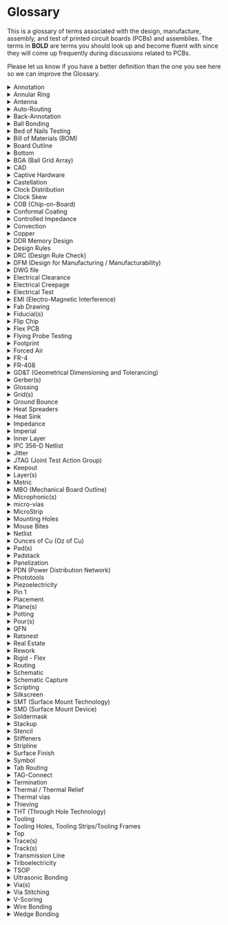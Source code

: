 # Glossary
 This is a glossary of terms associated with the design, manufacture, assembly, and test of printed circuit boards (PCBs) and assemblies. The terms in **BOLD** are terms you should look up and become fluent with since they will come up frequently during discussions related to PCBs.

 Please let us know if you have a better definition than the one you see here so we can improve the Glossary.

 <details>
    <summary>Annotation</summary>

    noun - the information added to a design that makes refering to things easier
            "I added the Q1 annotation."
    verb - the act of adding information (such as reference designators) to a design
           This can be done via automation or manually. It is often possible to add annotation to either the schematic or the board layout.
           "We annotated all components again to make things sequential."
</details>

<details>
   <summary>Annular Ring</summary>

> An oversized area of copper at the location of a via that ensures proper connectivity for a via, even if it is drilled slightly off center. 
<img src=images/AnnularRing.png />
The fabricator will specify a minimum annular ring requirement based on the design technology. Factors that affect the size of the annular ring include the board thickness, number of layers and drill size.
</details>

 <details>
    <summary>Antenna</summary

    Stuff
 </details>
     
 <details>
    <summary>Auto-Routing</summary>

> Software capability to automatically route a path between features on a PCB. Depending on what software you're using, this can lead your PCB to look like a "rat's nest." 
 </details>

 <details>
    <summary>Back-Annotation</summary>

> The process of updating your schematic based on changes you made to your layout. 
 </details>

 <details>
    <summary>Ball Bonding</summary>

> The most common type of wire bonding used to make an electrical connection between a chip and another component on a semiconductor device. A very thin wire (typically a dozen micrometers thick and made of gold or copper) is fed through a capillary tube and brought close to the surface of the chip that needs to be connected. A high-voltage electric charge is applied to the wire to melt its tip. When the wire melts, it forms a ball due to surface tension of the metal. The addition of heat, pressure, and ultrasonic energy cause the ball to weld to the chip. (Image source: Wikipedia)
 </details>

 <details>
    <summary>Bed of Nails Testing</summary>

> "Bed of nails" are used to test PCBs and are composed of spring loaded tests pins that mate to different points on the PCB. This allows the electrical connections on the PCB to be verified. 
 </details>

 <details>
    <summary>Bill of Materials (BOM)</summary>

> A comprehensive list of all the parts and materials required to make a product. The BOM usually includes part numbers, part descriptions, quantity, manufacturer name, manufacturer part number, price, etc... 
 </details>

 <details>
    <summary>Board Outline</summary>

 > The outer contour or board shape of a PCB. 
 </details>

 <details>
    <summary>Bottom</summary>

 > The bottom side of the PCB is the side opposite from the top and usually (but not always) does not have any components.
 </details>

 <details>
    <summary>BGA (Ball Grid Array)</summary>

    TODO: https://www.pcbcart.com/article/content/introduction-of-bga-package-types.html
 </details>

 <details>
    <summary>CAD</summary>

> Computer Aided Design (CAD) tools are software tools used to design products. Common uses of CAD include modeling parts, creating assemblies, running simulations, and making engineering drawings. 
 </details>

 <details>
    <summary>Captive Hardware</summary>

> Fasteners designed to be attached permanently, thereby reducing the risk that parts might get loose (e.g. press-fits, thread-locks, etc)
 </details>

 <details>
    <summary>Castellation</summary>

> Castellation mounting holes are designed to make it easy to solder one board onto another board, as shown in the image below. (Image source: Sparkfun)
 </details>

 <details>
    <summary>Clock Distribution</summary>

    TODO
 </details>

 <details>
    <summary>Clock Skew</summary>

> Phenomenon where signals with the same clock signal arrive at different times. The difference in their arrival time is the skew. 
 </details>

 <details>
    <summary>COB (Chip-on-Board)</summary>

> Manufacturing technique where integrated circuits (ICs) are bonded directly to a PCB, eliminating the need for packaging around the IC. 
 </details>

 <details>
    <summary>Conformal Coating</summary>

 > A thin polymer film applied to a PCB to protect its electronic components from moisture, dust, and chemicals. 
 </details>

<details>
    <summary>Controlled Impedance</summary>

> Without intentional design, impedance between two points on a trace is typically "uncontrolled." This is problematic for high frequency applications, and in these instances careful design of the dimensions of a trace and the material properties of the board is required to obtain controlled impedance and repeatable high frequency performance. 
 </details>

 <details>
    <summary>Convection</summary>

> Convection occurs when changes in the density of a fluid due to heating or cooling causes motion in the fluid. This mode of heat transfer is a common way to cool electronics. 
 </details>

 <details>
    <summary>Copper</summary>

> A highly conductive metal and good thermal conductor commonly used in certain layers of a PCB board to create electrical connections. 
 </details>

 <details>
    <summary>DDR Memory Design</summary>

> Double Data Rate Memory Design allows for faster rates of data transfer by stricly controlling the timing of clock signals and electrical data. The process doubles the data bandwidth by sending data on both the rising and falling edges of the clock signal. 
 </details>

 <details>
    <summary>Design Rules</summary>
 
 > A set of guidelines designed to help engineers create better PCBs. 
 </details>

 <details>
    <summary>DRC (Design Rule Check)</summary>

 > A check done via software to ensure that a design does not have any errors (e.g. traces that are too narrow, drill holes that are undersized, traces that should not touch) 
 </details>

 <details>
    <summary>DFM (Design for Manufacturing / Manufacturability)</summary>
 
 > A set of guidelines and engineering principles used determine how feasible and efficient manufacturing a part will be. 
 </details>

 <details>
    <summary>DWG file</summary>
 
 > A file type that is used to store 2D or 3D designs and commonly used with CAD software. This file type is also commonly accepted by pcb software to import board outlines or other designs.  
 </details>

 <details>
    <summary>Electrical Clearance</summary>
 
 > The shortest distance through air between conductive elements. 
 </details>

 <details>
    <summary>Electrical Creepage</summary>
 
 > The spacing between conductive elements on a pcb over an insulating surface (e.g. pad-to-pad, pad-to-trace, trace-to-trace, etc..). 
 </details>

 <details>
    <summary>Electrical Test</summary>
 
 > Tests designed to verify that a pcb has been manufactured in accordance with its reference design. These tests commonly include a capacitance test to check for opens and shorts and a resistance test.
 </details>

 <details>
    <summary>EMI (Electro-Magnetic Interference)</summary>
 
 > A disturbance generated by the electromagnetic field of one source that can disrupt the performance of another circuit. EMI can be either conducted, meaning that it passes through a wire or cable, or radiated, meaning that it wirelessly interferes with another signal. All electronic components generate electromagnetic signals that could potentially interfere with other equipment. 
 </details>

 <details>
    <summary>Fab Drawing</summary>
 
 > A drawing used to share information with a manufacturer and provide clear instructions on how the pcb should be manufactured. A fab drawing commonly includes board dimensions, drill sizes, tolerances, material, copper weight, surface finish, controlled impedance requirements, annular ring tolerances, etc... 
 </details>

 <details>
    <summary>Fiducial(s)</summary>
 
 > A mark on the top (and bottom if the pcb has 2 layers) copper layer that is used by the vision system of a pick and place machine to recognize where the pcb is. They are often placed as far appart as possible on opposite corners of the board to achieve better precision. 
 </details>

 <details>
    <summary>Flip Chip</summary>
 
 > TODO
 </details>

 <details>
    <summary>Flex PCB</summary>
 
 > A PCB printed on flexible material. Using a flex PCB can reduce the weight and size of a project and can make it easier to a fit a board to an existing mechanical design rather than adapting the mechanical design to the PCB.  
 </details>

 <details>
    <summary>Flying Probe Testing</summary>
 
 > Test to check that the electrical connections on a PCB are correct. During the test, two or more probes contact vias to test for opens, shorts, and component values. This test is commonly used instead of a "bed of nails" test when there is not sufficient access, the bed of nails takes too long or is too expensive to build. 
 </details>

 <details>
    <summary>Footprint</summary>
 
 > A footprint is the size of the pad(s) and outline associated with a specific component on a pcb.  
 </details>

 <details>
    <summary>Forced Air</summary>
 
 > The use of a fan or other device to force air to flow over a pcb in order to cool it. This is important when a pcb is used in a confined environment with an enclosure, where convection cooling and conduction are not sufficient to cool the board down. 
 </details>

 <details>
    <summary>FR-4</summary>
 
 > Material commonly used in the core layer of a pcb made of glass-reinforced epoxy laminated sheets. This layer gives the pcb its rigidity and provides electrical isolation between the top and bottom copper layers of a double layer pcb. 'FR' stands for 'fire retardant.' 
 </details>

 <details>
    <summary>FR-408</summary>
 
 > A high-performance alternative to FR-4 that is designed for high-frequency or high-reliability applications. It has a low dielectric constant and low dissipation factor. 
 </details>

 <details>
    <summary>GD&T (Geometrical Dimensioning and Tolerancing)</summary>
 
 > A set of rules used to define tolerances in an engineering drawing. 
 </details>

 <details>
    <summary>Gerber(s)</summary>
 Stuff
 </details>

 <details>
    <summary>Glossing</summary>
 Stuff
 </details>

 <details>
    <summary>Grid(s)</summary>
 Stuff
 </details>

 <details>
    <summary>Ground Bounce</summary>
 Stuff
 </details>

 <details>
    <summary>Heat Spreaders</summary>
 Stuff
 </details>

 <details>
    <summary>Heat Sink</summary>
 Stuff
 </details>

 <details>
    <summary>Impedance</summary>
 Stuff
 </details>

 <details>
    <summary>Imperial</summary>
 Stuff
 </details>

 <details>
    <summary>Inner Layer</summary>
 Stuff
 </details>

 <details>
    <summary>IPC 356-D Netlist</summary>
 Stuff
 </details>

 <details>
    <summary>Jitter</summary>
 Stuff
 </details>

 <details>
    <summary>JTAG (Joint Test Action Group)</summary>
 Stuff
 </details>

 <details>
    <summary>Keepout</summary>
 Stuff
 </details>

 <details>
    <summary>Layer(s)</summary>
 Stuff
 </details>

 <details>
    <summary>Metric</summary>
 Stuff
 </details>

 <details>
    <summary>MBO (Mechanical Board Outline)</summary>
 Stuff
 </details>

 <details>
    <summary>Microphonic(s)</summary>
 Stuff
 </details>

 <details>
    <summary>micro-vias</summary>
 Stuff
 </details>

 <details>
    <summary>MicroStrip</summary>
 Stuff
 </details>

 <details>
    <summary>Mounting Holes</summary>
 Stuff
 </details>

 <details>
    <summary>Mouse Bites</summary>

> Breakaway tabs used to separate boards from panels. Weak spots are introduced in the board by using a cluster of drills hits. These weak spots make it easy to break off the board from the panel. Visible "mouse bites" or nubs are left behind on the PCB after the PCB is broken off from the panel. Alternative to V-scoring.

![](https://cdn.sparkfun.com/assets/7/f/3/8/c/50d4ac6fce395f2b59000000.jpg)
 </details>

 <details>
    <summary>Netlist</summary>
 Stuff
 </details>

 <details>
    <summary>Ounces of Cu (Oz of Cu)</summary>
 Stuff
 </details>

 <details>
    <summary>Pad(s)</summary>

> Exposed metal on the surface of a board that is used to solder a component to. The most common pads are plated through-hole pads (PTH) and surface mount device (SMD) pads. 
 </details>

 <details>
    <summary>Padstack</summary>
 Stuff
 </details>

 <details>
    <summary>Panelization</summary>
 Stuff
 </details>

 <details>
    <summary>PDN (Power Distribution Network)</summary>
 Stuff
 </details>

 <details>
    <summary>Phototools</summary>
 Stuff
 </details>

 <details>
    <summary>Piezoelectricity</summary>
 Stuff
 </details>

 <details>
    <summary>Pin 1</summary>
 Stuff
 </details>

 <details>
    <summary>Placement</summary>

 </details>

 <details>
    <summary>Plane(s)</summary>

 > A continuous area of copper on a PCB. 
 </details>

 <details>
    <summary>Potting</summary>
 Stuff
 </details>

 <details>
    <summary>Pour(s)</summary>
 Stuff
 </details>

 <details>
    <summary>QFN</summary>
 Stuff
 </details>

 <details>
    <summary>Ratsnest</summary>
 Stuff
 </details>

 <details>
    <summary>Real Estate</summary>
 Stuff
 </details>

 <details>
    <summary>Rework</summary>
 Stuff
 </details>

 <details>
    <summary>Rigid - Flex</summary>
 Stuff
 </details>

 <details>
    <summary>Routing</summary>
 Stuff
 </details>

 <details>
    <summary>Schematic</summary>
 Stuff
 </details>

 <details>
    <summary>Schematic Capture</summary>
 Stuff
 </details>

 <details>
    <summary>Scripting</summary>
 Stuff
 </details>
 <details>
    <summary>Silkscreen</summary>

> The letters and symbols visible on a circuit board. This makes it easier to identify where things are on a PCB. The silkscreen is usually white. 

 </details>


 <details>
    <summary>SMT (Surface Mount Technology)</summary>
 Stuff
 </details>

 <details>
    <summary>SMD (Surface Mount Device)</summary>
 Stuff
 </details>
 <details>
    <summary>Soldermask</summary>

> A protective coating over a copper layer to prevent short circuits, corrosion, and other issues. The soldermask is usually green, but other colors are possible. 

 </details>


 <details>
    <summary>Stackup</summary>
 Stuff
 </details>

 <details>
    <summary>Stencil</summary>
 Stuff
 </details>

 <details>
    <summary>Stiffeners</summary>
 Stuff
 </details>

 <details>
    <summary>Stripline</summary>
 Stuff
 </details>

 <details>
    <summary>Surface Finish</summary>
 Stuff
 </details>

 <details>
    <summary>Symbol</summary>
 Stuff
 </details>

 <details>
    <summary>Tab Routing</summary>

> An approach to panelization that uses tabs to separate the individual PCBs. Tab routing allows for non-rectangular board shapes, but also takes more time to set up and wastes more material. Alternative to V-scoring. PROOFREAD

![](http://www.pcbfabrication.com/PCB-fabrication/PCB-fabrication-Images/Tab_routing2.jpg)

 </details>

 <details>
    <summary>TAG-Connect</summary>
 
> A brand of connector that mates to PCBs for connecting debuggers, programmer, or test equipment. Alternative to JTAG; unlike JTAG, Tag-Connect doesn't require a separate mating component on the PCB and has a much smaller footprint. PROOFREAD

![](https://www.tag-connect.com/wp-content/uploads/2019/06/tc2030-insertion-coin-1200-400-768x256.jpg)

 </details>

 <details>
    <summary>Termination</summary>
TODO not sure how to look this up?
 </details>
 <details>
    <summary>Thermal / Thermal Relief</summary>

> A small trace used to connect a pad to a plane and provide thermal relief. If the pad was directly connected to a plane then it would be very difficult to heat up the pad to a high enough temperature to make a solder joint because of the thermal mass of the plane. Using a small trace instead reduces heat flow and makes it easier to solder. 

 </details>


 <details>
    <summary>Thermal vias</summary>

> Vias placed directly below or very close to PCB components that need heat dissipation.

![](https://designspark.zendesk.com/hc/user_images/e-V5Y2zg87A-hh1wsCJRHA.jpeg)

 </details>

 <details>
    <summary>Thieving</summary>

> Copper (often in the form of dots, grid, or solid fill) added to the outer layer of a PCB to ensure a uniform distribution of copper plating on the features of the PCB. The "thieving steals" plating current from concentrating on sparse features and instead spreads it out over areas with many features. This also reduces the amount of copper that needs to be etched away, leading to more even etching times across the board. It's also used to even out the thermal properties of a board to prevent twist and warp during the thermal cycling that occurs in the reflow process. (Image source: https://resources.altium.com/pcb-design-blog/printed-circuit-fabrication-for-the-pcb-designer) 

 </details>


 <details>
    <summary>THT (Through Hole Technology)</summary>

> The mounting scheme for electronic components that uses leads inserted through holes in the PCB. As opposed to SMT (surface mount technology).

 </details>

 <details>
    <summary>Tooling</summary>
 
> Tooling encompasses the one-time steps needed before board manufacturing for creating stencils and fixtures, programming drill movements, etc. PROOFREAD

 </details>

 <details>
    <summary>Tooling Holes, Tooling Strips/Tooling Frames</summary>

> Tooling holes are placed on a PCB to temporarily align and hold it down during manufacturing, assembly, or test. The tooling holes are often on a tooling strip/frame to make it easier for machines to hold the PCB.

![](https://www.altium.com/resources/tmp-img-10.jpg)

 </details>

 <details>
    <summary>Top</summary>
 TODO not sure how to look this up?
 </details>
 <details>
    <summary>Trace(s)</summary>

> A continuous path of copper used to make electrical connections on a PCB. As shown in the image below, the trace is the area between the two dark lines coming out of the RES pin and 5V pins. Traces vary in width depending on what current they are carrying. In this case, the RES pin has a narrower trace than the 5V trace. (Image source: Sparkfun)

![](https://cdn.sparkfun.com/r/700-700/assets/d/d/c/9/b/50d4a6bcce395fcf58000000.jpg)

 </details>


 <details>
    <summary>Track(s)</summary>
 
TODO what's the difference between a trace and track?

 </details>

 <details>
    <summary>Transmission Line</summary>

> A set of conductors that connects a signal between its source and destination. There are three common types of transmission lines: microstrips (left), striplines (middle), or coplanar waveguides (right). For each type, we can calculate the characteristic impedance and electrical length to analyze circuit performance (??). PROOFREAD AND TODO (not sure when you would use which?)

<img src="https://www.protoexpress.com/blog/wp-content/uploads/2018/02/Microstrip-1024x598.jpg" width="250px">
<img src="https://www.protoexpress.com/blog/wp-content/uploads/2018/02/Stripline-1-1024x599.jpg" width="250px">
<img src="https://www.protoexpress.com/blog/wp-content/uploads/2018/02/Coplanar-1-1024x598.jpg" width="250px">

 </details>

 <details>
    <summary>Triboelectricity</summary>

> The triboelectric effect is when materials become electrically charged through contact (ex. rubbing). PROOFREAD (not sure how this relates to PCBs?)

 </details>

 <details>
    <summary>TSOP</summary>

 > TSOP (thin small outline package) is a type of surface mount IC package. They have leads on only two sides of the IC and have very tight lead spacing. PROOFREAD

![](https://upload.wikimedia.org/wikipedia/commons/0/05/TSOP_32_%28T1%29_Blank.svg)

 </details>

 <details>
    <summary>Ultrasonic Bonding</summary>
 
> A process in which two workpieces are bonded by the pressure of high-frequency ultrasonic sound waves. Generally used for thermoplastics and thin metals. For electronics, ultrasonic welding can be used to make small electrical connections (ex. wire bonding). PROOFREAD

 </details>
 <details>
    <summary>Via(s)</summary>

> A hole in a PCB that allows current to pass from one layer to another. Vias can either be tented, meaning that they are covered by the soldermask so nothing can be soldered to them, or untented, meaning that we can solder a component to it. 

![](https://www.ourpcb.com/wp-content/uploads/2018/06/PCB-via-size2-1.png)

 </details>


 <details>
    <summary>Via Stitching</summary>

> A PCB design technique to tie together large copper areas. Stitching vias can be used to join ground planes on different layers to lower return path impedance. Stitching vias are important in RF design; they can be placed around an RF trace to EM interference with other components on the board. PROOFREAD AND TODO (b/c i don't actually understand)

 </details>

 <details>
    <summary>V-Scoring</summary>

> A method of cutting a V-shaped groove into PCBs to split them. This is useful when you want to leave a set of PCBs grouped for easier assembly but want to separate them afterwards. Alternative to mouse bites.

![](https://file.pcbway.com/ordershow/18/04/13/6365922698909584691237.png)

 </details>
 <details>
    <summary>Wire Bonding</summary>

> A method to make an electric connection between an integrated circuit and chips. Different types of wire bonding include ball bonding and wedge bonding. Here is a [video](https://www.youtube.com/watch?v=fazeH4PHvpk) that shows both methods of wire bonding.

![](http://integratedhybridassembly.com/Images/wirebonding-withcopper01.png)

 </details>

 <details>
    <summary>Wedge Bonding</summary>

> Unlike ball bonding, wedge bonding requires the wire to be in a specific direction during bonding, so it's a slower process than ball bonding due to the extra time needed for tool alignment. However, the lack of the ball means wedge bonds can be used in finer pitch applications (PROOFREAD). Wedge bonding can use a larger diameter wire than ball bonding. 

 </details>

 

 
